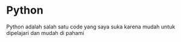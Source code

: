 # Python
Python adalah salah satu code yang saya suka karena mudah untuk dipelajari dan mudah di pahami 
